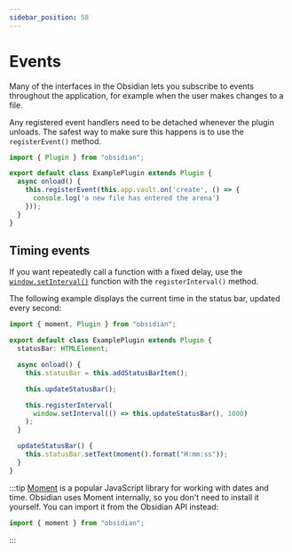 ```yaml
---
sidebar_position: 58
---
```


# Events

Many of the interfaces in the Obsidian lets you subscribe to events throughout the application, for example when the user makes changes to a file.

Any registered event handlers need to be detached whenever the plugin unloads. The safest way to make sure this happens is to use the `registerEvent()` method.

```ts title="main.ts" {5-7}
import { Plugin } from "obsidian";

export default class ExamplePlugin extends Plugin {
  async onload() {
    this.registerEvent(this.app.vault.on('create', () => {
      console.log('a new file has entered the arena')
    }));
  }
}
```

## Timing events

If you want repeatedly call a function with a fixed delay, use the [`window.setInterval()`](https://developer.mozilla.org/en-US/docs/Web/API/setInterval) function with the `registerInterval()` method.

The following example displays the current time in the status bar, updated every second:

```ts {11-13}
import { moment, Plugin } from "obsidian";

export default class ExamplePlugin extends Plugin {
  statusBar: HTMLElement;

  async onload() {
    this.statusBar = this.addStatusBarItem();

    this.updateStatusBar();

    this.registerInterval(
      window.setInterval(() => this.updateStatusBar(), 1000)
    );
  }

  updateStatusBar() {
    this.statusBar.setText(moment().format("H:mm:ss"));
  }
}
```

:::tip
[Moment](https://momentjs.com/) is a popular JavaScript library for working with dates and time. Obsidian uses Moment internally, so you don't need to install it yourself. You can import it from the Obsidian API instead:

```ts
import { moment } from "obsidian";
```

:::
